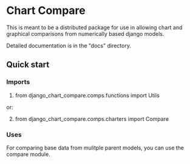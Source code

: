 # Chart Compare


This is meant to be a distributed package for use in allowing chart and graphical comparisons from numerically based django models.

Detailed documentation is in the "docs" directory.

## Quick start



### Imports


1. from django_chart_compare.comps.functions import Utils

or:

2. from django_chart_compare.comps.charters import Compare


### Uses


For comparing base data from mulitple parent models, you can use the compare module.